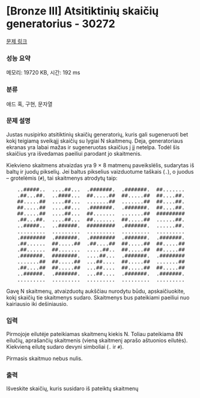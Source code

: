 # [Bronze III] Atsitiktinių skaičių generatorius - 30272 

[문제 링크](https://www.acmicpc.net/problem/30272) 

### 성능 요약

메모리: 19720 KB, 시간: 192 ms

### 분류

애드 혹, 구현, 문자열

### 문제 설명

<p>Justas nusipirko atsitiktinių skaičių generatorių, kuris gali sugeneruoti bet kokį teigiamą sveikąjį skaičių su lygiai N skaitmenų. Deja, generatoriaus ekranas yra labai mažas ir sugeneruotas skaičius į jį netelpa. Todėl šis skaičius yra išvedamas paeiliui parodant jo skaitmenis.</p>

<p>Kiekvieno skaitmens atvaizdas yra 9 × 8 matmenų paveikslėlis, sudarytas iš baltų ir juodų pikselių. Jei baltus pikselius vaizduotume taškais (<code>.</code>), o juodus – grotelėmis (<code>#</code>), tai skaitmenys atrodytų taip:</p>

<pre style="text-align: center;">..#####..  ....##...  .#######.  .#######.  ##.......
.##...##.  ..####...  ##.....##  ##.....##  ##....##.
##.....##  ....##...  .......##  .......##  ##....##.
##.....##  ....##...  .#######.  .#######.  ##....##.
##.....##  ....##...  ##.......  .......##  #########
.##...##.  ....##...  ##.......  ##.....##  ......##.
..#####..  ..######.  #########  .#######.  ......##.
.........  .........  .........  .........  .........
.########  .#######.  .########  .#######.  .#######.
.##......  ##.....##  .##....##  ##.....##  ##.....##
.##......  ##.......  .....##..  ##.....##  ##.....##
.#######.  ########.  ....##...  .#######.  .########
.......##  ##.....##  ...##....  ##.....##  .......##
.##....##  ##.....##  ...##....  ##.....##  ##.....##
..######.  .#######.  ...##....  .#######.  .#######.
.........  .........  .........  .........  .........
</pre>

<p>Gavę N skaitmenų, atvaizduotų aukščiau nurodytu būdu, apskaičiuokite, kokį skaičių tie skaitmenys sudaro. Skaitmenys bus pateikiami paeiliui nuo kairiausio iki dešiniausio.</p>

### 입력 

 <p>Pirmojoje eilutėje pateikiamas skaitmenų kiekis N. Toliau pateikiama 8N eilučių, aprašančių skaitmenis (vieną skaitmenį aprašo aštuonios eilutės). Kiekvieną eilutę sudaro devyni simboliai (<code>.</code> ir <code>#</code>).</p>

<p>Pirmasis skaitmuo nebus nulis.</p>

### 출력 

 <p>Išveskite skaičių, kuris susidaro iš pateiktų skaitmenų</p>

